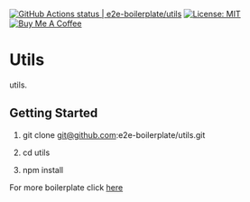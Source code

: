 [![GitHub Actions status | e2e-boilerplate/utils](https://github.com/e2e-boilerplate/utils/workflows/utils/badge.svg)](https://github.com/e2e-boilerplate/utils/actions?workflow=utils) [![License: MIT](https://img.shields.io/badge/License-MIT-yellow.svg)](https://opensource.org/licenses/MIT) [![Buy Me A Coffee](https://img.shields.io/badge/buy-me%20coffee-orange)](https://www.buymeacoffee.com/xgirma)
    
# Utils
    
utils.
    
## Getting Started
    
1. git clone git@github.com:e2e-boilerplate/utils.git
    
2. cd utils
    
3. npm install
        
    
For more boilerplate click [here](https://github.com/e2e-boilerplate/utils/blob/master/docs/implemented.md)